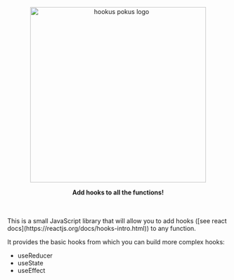 <p align="center">
  <img width="400px" src="https://i.imgur.com/zLWcMlv.png" alt="hookus pokus logo">
</p>
<p align="center">
  <b>Add hooks to all the functions!</b>
</p>
<br><br>
This is a small JavaScript library that will allow you to add hooks ([see react docs](https://reactjs.org/docs/hooks-intro.html)) to any function.

It provides the basic hooks from which you can build more complex hooks:

- useReducer
- useState
- useEffect

